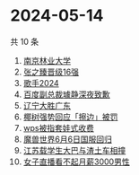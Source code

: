 # 2024-05-14

共 10 条

<!-- BEGIN ZHIHUSEARCH -->
<!-- 最后更新时间 Tue May 14 2024 08:43:53 GMT+0800 (China Standard Time) -->
1. [南京林业大学](https://www.zhihu.com/search?q=南京林业大学)
1. [张之臻晋级16强](https://www.zhihu.com/search?q=张之臻晋级16强)
1. [歌手2024](https://www.zhihu.com/search?q=歌手2024)
1. [百度副总裁璩静深夜致歉](https://www.zhihu.com/search?q=百度副总裁璩静深夜致歉)
1. [辽宁大胜广东](https://www.zhihu.com/search?q=辽宁大胜广东)
1. [椰树强势回应「擦边」被罚](https://www.zhihu.com/search?q=椰树强势回应「擦边」被罚)
1. [wps被指套娃式收费](https://www.zhihu.com/search?q=wps被指套娃式收费)
1. [魔兽世界6月6日国服回归](https://www.zhihu.com/search?q=魔兽世界6月6日国服回归)
1. [江苏载学生大巴与渣土车相撞](https://www.zhihu.com/search?q=江苏载学生大巴与渣土车相撞)
1. [女子直播看不起月薪3000男性](https://www.zhihu.com/search?q=女子直播看不起月薪3000男性)
<!-- END ZHIHUSEARCH -->
